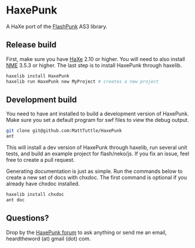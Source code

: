# HaxePunk

A HaXe port of the [FlashPunk](http://flashpunk.net) AS3 library.

## Release build

First, make sure you have [HaXe](http://haxe.org) 2.10 or higher. You will need to also install [NME](http://haxenme.org) 3.5.3 or higher. The last step is to install HaxePunk through haxelib.

```bash
haxelib install HaxePunk
haxelib run HaxePunk new MyProject # creates a new project
```

## Development build

You need to have ant installed to build a development version of HaxePunk. Make sure you set a default program for swf files to view the debug output.

```bash
git clone git@github.com:MattTuttle/HaxePunk
ant
```

This will install a dev version of HaxePunk through haxelib, run several unit tests, and build an example project for flash/neko/js. If you fix an issue, feel free to create a pull request.

Generating documentation is just as simple. Run the commands below to create a new set of docs with chxdoc. The first command is optional if you already have chxdoc installed.

```bash
haxelib install chxdoc
ant doc
```

## Questions?

Drop by the [HaxePunk forum](http://forum.haxepunk.com) to ask anything or send me an email, heardtheword (at) gmail (dot) com.
